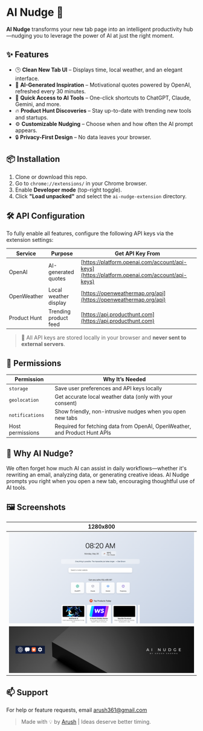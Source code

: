# AI Nudge 🌟

**AI Nudge** transforms your new tab page into an intelligent productivity hub—nudging you to leverage the power of AI at just the right moment.

## ✨ Features

- 🕒 **Clean New Tab UI** – Displays time, local weather, and an elegant interface.
- 🧠 **AI-Generated Inspiration** – Motivational quotes powered by OpenAI, refreshed every 30 minutes.
- 🚀 **Quick Access to AI Tools** – One-click shortcuts to ChatGPT, Claude, Gemini, and more.
- 🔥 **Product Hunt Discoveries** – Stay up-to-date with trending new tools and startups.
- ⚙️ **Customizable Nudging** – Choose when and how often the AI prompt appears.
- 🔒 **Privacy-First Design** – No data leaves your browser.

## 📦 Installation

1. Clone or download this repo.
2. Go to `chrome://extensions/` in your Chrome browser.
3. Enable **Developer mode** (top-right toggle).
4. Click **"Load unpacked"** and select the `ai-nudge-extension` directory.

## 🛠 API Configuration

To fully enable all features, configure the following API keys via the extension settings:

| Service       | Purpose                    | Get API Key From                          |
|---------------|-----------------------------|-------------------------------------------|
| OpenAI        | AI-generated quotes         | [https://platform.openai.com/account/api-keys](https://platform.openai.com/account/api-keys) |
| OpenWeather   | Local weather display       | [https://openweathermap.org/api](https://openweathermap.org/api) |
| Product Hunt  | Trending product feed       | [https://api.producthunt.com](https://api.producthunt.com) |

> 🔐 All API keys are stored locally in your browser and **never sent to external servers**.

## 🔧 Permissions

| Permission        | Why It’s Needed                                                  |
|-------------------|------------------------------------------------------------------|
| `storage`         | Save user preferences and API keys locally                      |
| `geolocation`     | Get accurate local weather data (only with your consent)         |
| `notifications`   | Show friendly, non-intrusive nudges when you open new tabs       |
| Host permissions  | Required for fetching data from OpenAI, OpenWeather, and Product Hunt APIs |

## 🧠 Why AI Nudge?

We often forget how much AI can assist in daily workflows—whether it's rewriting an email, analyzing data, or generating creative ideas. AI Nudge prompts you right when you open a new tab, encouraging thoughtful use of AI tools.

## 🖼 Screenshots

| 1280x800 |
|----------|
| ![screenshot1](assets/screenshot1_1280x800.jpg) |
| ![screenshot2](assets/screenshot2_1280x800.jpg) |

## 📫 Support

For help or feature requests, email [arush361@gmail.com](mailto:arush361@gmail.com)


> Made with 💡 by [Arush](mailto:arush361@gmail.com) | Ideas deserve better timing.
